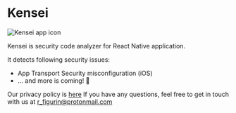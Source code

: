 # Kensei

![Kensei app icon](https://xromrom.github.io/apps/kensei_icon_256.png)

Kensei is security code analyzer for React Native application.

It detects following security issues:
* App Transport Security misconfiguration (iOS)
* ... and more is coming! :japanese_ogre:

Our privacy policy is [here](./kensei_privacy_policy.pdf)
If you have any questions, feel free to get in touch with us at [r_figurin@protonmail.com](mailto:r_figurin@protonmail.com)
